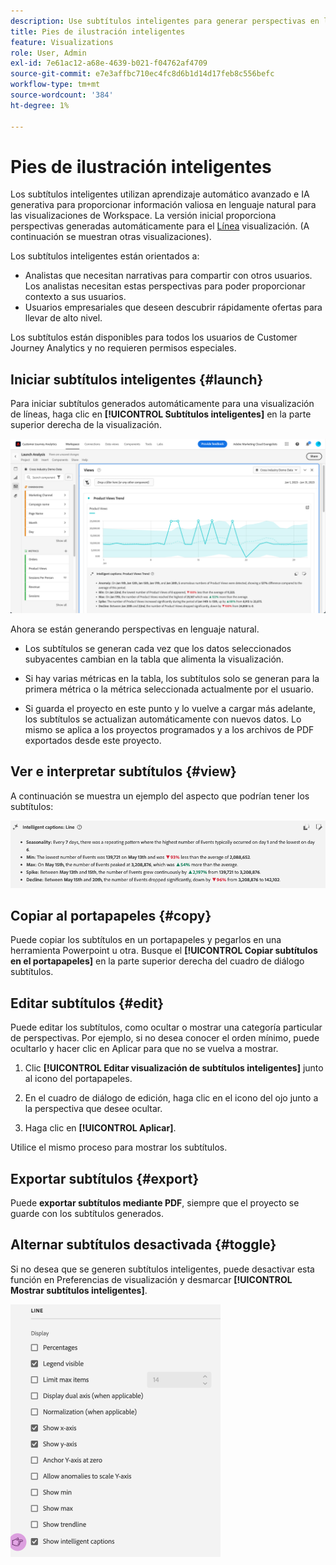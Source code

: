 ```yaml
---
description: Use subtítulos inteligentes para generar perspectivas en lenguaje natural y mostrar rápidamente las tendencias dentro de las visualizaciones.
title: Pies de ilustración inteligentes
feature: Visualizations
role: User, Admin
exl-id: 7e61ac12-a68e-4639-b021-f04762af4709
source-git-commit: e7e3affbc710ec4fc8d6b1d14d17feb8c556befc
workflow-type: tm+mt
source-wordcount: '384'
ht-degree: 1%

---
```


# Pies de ilustración inteligentes

Los subtítulos inteligentes utilizan aprendizaje automático avanzado e IA generativa para proporcionar información valiosa en lenguaje natural para las visualizaciones de Workspace. La versión inicial proporciona perspectivas generadas automáticamente para el [Línea](line.md) visualización. (A continuación se muestran otras visualizaciones).

Los subtítulos inteligentes están orientados a:

* Analistas que necesitan narrativas para compartir con otros usuarios. Los analistas necesitan estas perspectivas para poder proporcionar contexto a sus usuarios.
* Usuarios empresariales que deseen descubrir rápidamente ofertas para llevar de alto nivel.

Los subtítulos están disponibles para todos los usuarios de Customer Journey Analytics y no requieren permisos especiales.

## Iniciar subtítulos inteligentes {#launch}

Para iniciar subtítulos generados automáticamente para una visualización de líneas, haga clic en **[!UICONTROL Subtítulos inteligentes]** en la parte superior derecha de la visualización.

![iniciar subtítulos inteligentes](assets/intell-caps-1.png)

Ahora se están generando perspectivas en lenguaje natural.

* Los subtítulos se generan cada vez que los datos seleccionados subyacentes cambian en la tabla que alimenta la visualización.

* Si hay varias métricas en la tabla, los subtítulos solo se generan para la primera métrica o la métrica seleccionada actualmente por el usuario.

* Si guarda el proyecto en este punto y lo vuelve a cargar más adelante, los subtítulos se actualizan automáticamente con nuevos datos. Lo mismo se aplica a los proyectos programados y a los archivos de PDF exportados desde este proyecto.

## Ver e interpretar subtítulos {#view}

A continuación se muestra un ejemplo del aspecto que podrían tener los subtítulos:

![Subtítulos](assets/captions.png)

## Copiar al portapapeles {#copy}

Puede copiar los subtítulos en un portapapeles y pegarlos en una herramienta Powerpoint u otra. Busque el **[!UICONTROL Copiar subtítulos en el portapapeles]** en la parte superior derecha del cuadro de diálogo subtítulos.

## Editar subtítulos {#edit}

Puede editar los subtítulos, como ocultar o mostrar una categoría particular de perspectivas. Por ejemplo, si no desea conocer el orden mínimo, puede ocultarlo y hacer clic en Aplicar para que no se vuelva a mostrar.

1. Clic **[!UICONTROL Editar visualización de subtítulos inteligentes]** junto al icono del portapapeles.

1. En el cuadro de diálogo de edición, haga clic en el icono del ojo junto a la perspectiva que desee ocultar.

1. Haga clic en **[!UICONTROL Aplicar]**.

Utilice el mismo proceso para mostrar los subtítulos.

## Exportar subtítulos {#export}

Puede **exportar subtítulos mediante PDF**, siempre que el proyecto se guarde con los subtítulos generados.

## Alternar subtítulos desactivada {#toggle}

Si no desea que se generen subtítulos inteligentes, puede desactivar esta función en Preferencias de visualización y desmarcar **[!UICONTROL Mostrar subtítulos inteligentes]**.

![configuración de subtítulos](assets/toggle-captions.png)
